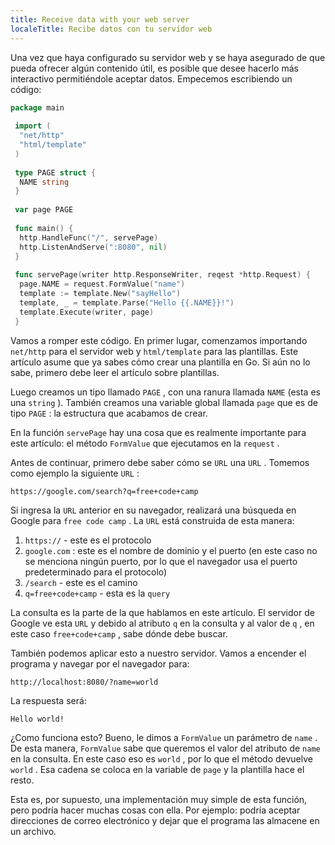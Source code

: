 ---
title: Receive data with your web server
localeTitle: Recibe datos con tu servidor web
---Una vez que haya configurado su servidor web y se haya asegurado de que pueda ofrecer algún contenido útil, es posible que desee hacerlo más interactivo permitiéndole aceptar datos. Empecemos escribiendo un código:

```go
package main 
 
 import ( 
  "net/http" 
  "html/template" 
 ) 
 
 type PAGE struct { 
  NAME string 
 } 
 
 var page PAGE 
 
 func main() { 
  http.HandleFunc("/", servePage) 
  http.ListenAndServe(":8080", nil) 
 } 
 
 func servePage(writer http.ResponseWriter, reqest *http.Request) { 
  page.NAME = request.FormValue("name") 
  template := template.New("sayHello") 
  template, _ = template.Parse("Hello {{.NAME}}!") 
  template.Execute(writer, page) 
 } 
```

Vamos a romper este código. En primer lugar, comenzamos importando `net/http` para el servidor web y `html/template` para las plantillas. Este artículo asume que ya sabes cómo crear una plantilla en Go. Si aún no lo sabe, primero debe leer el artículo sobre plantillas.

Luego creamos un tipo llamado `PAGE` , con una ranura llamada `NAME` (esta es una `string` ). También creamos una variable global llamada `page` que es de tipo `PAGE` : la estructura que acabamos de crear.

En la función `servePage` hay una cosa que es realmente importante para este artículo: el método `FormValue` que ejecutamos en la `request` .

Antes de continuar, primero debe saber cómo se `URL` una `URL` . Tomemos como ejemplo la siguiente `URL` :
```
https://google.com/search?q=free+code+camp 
```

Si ingresa la `URL` anterior en su navegador, realizará una búsqueda en Google para `free code camp` . La `URL` está construida de esta manera:

1.  `https://` - este es el protocolo
2.  `google.com` : este es el nombre de dominio y el puerto (en este caso no se menciona ningún puerto, por lo que el navegador usa el puerto predeterminado para el protocolo)
3.  `/search` - este es el camino
4.  `q=free+code+camp` - esta es la `query`

La consulta es la parte de la que hablamos en este artículo. El servidor de Google ve esta `URL` y debido al atributo `q` en la consulta y al valor de `q` , en este caso `free+code+camp` , sabe dónde debe buscar.

También podemos aplicar esto a nuestro servidor. Vamos a encender el programa y navegar por el navegador para:
```
http://localhost:8080/?name=world 
```

La respuesta será:
```
Hello world! 
```

¿Como funciona esto? Bueno, le dimos a `FormValue` un parámetro de `name` . De esta manera, `FormValue` sabe que queremos el valor del atributo de `name` en la consulta. En este caso eso es `world` , por lo que el método devuelve `world` . Esa cadena se coloca en la variable de `page` y la plantilla hace el resto.

Esta es, por supuesto, una implementación muy simple de esta función, pero podría hacer muchas cosas con ella. Por ejemplo: podría aceptar direcciones de correo electrónico y dejar que el programa las almacene en un archivo.